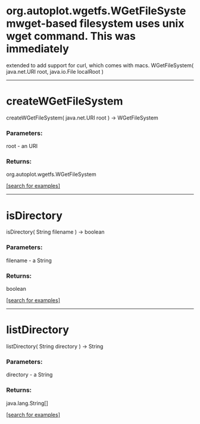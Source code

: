 # org.autoplot.wgetfs.WGetFileSystemwget-based filesystem uses unix wget command.  This was immediately
 extended to add support for curl, which comes with macs.
WGetFileSystem( java.net.URI root, java.io.File localRoot )


***
<a name="createWGetFileSystem"></a>
# createWGetFileSystem
createWGetFileSystem( java.net.URI root ) &rarr; WGetFileSystem



### Parameters:
root - an URI

### Returns:
org.autoplot.wgetfs.WGetFileSystem


<a href="https://github.com/autoplot/dev/search?q=createWGetFileSystem&unscoped_q=createWGetFileSystem">[search for examples]</a>

***
<a name="isDirectory"></a>
# isDirectory
isDirectory( String filename ) &rarr; boolean



### Parameters:
filename - a String

### Returns:
boolean


<a href="https://github.com/autoplot/dev/search?q=isDirectory&unscoped_q=isDirectory">[search for examples]</a>

***
<a name="listDirectory"></a>
# listDirectory
listDirectory( String directory ) &rarr; String



### Parameters:
directory - a String

### Returns:
java.lang.String[]


<a href="https://github.com/autoplot/dev/search?q=listDirectory&unscoped_q=listDirectory">[search for examples]</a>

